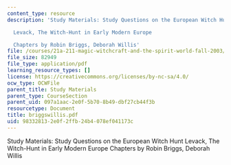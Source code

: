 ```yaml
---
content_type: resource
description: 'Study Materials: Study Questions on the European Witch Hunt

  Levack, The Witch-Hunt in Early Modern Europe

  Chapters by Robin Briggs, Deborah Willis'
file: /courses/21a-211-magic-witchcraft-and-the-spirit-world-fall-2003/983328132e0f2ffb24b4078ef041173c_briggswillis.pdf
file_size: 82949
file_type: application/pdf
learning_resource_types: []
license: https://creativecommons.org/licenses/by-nc-sa/4.0/
ocw_type: OCWFile
parent_title: Study Materials
parent_type: CourseSection
parent_uid: 097a1aac-2e0f-5b70-8b49-dbf27cb44f3b
resourcetype: Document
title: briggswillis.pdf
uid: 98332813-2e0f-2ffb-24b4-078ef041173c
---
```

Study Materials: Study Questions on the European Witch Hunt
Levack, The Witch-Hunt in Early Modern Europe
Chapters by Robin Briggs, Deborah Willis